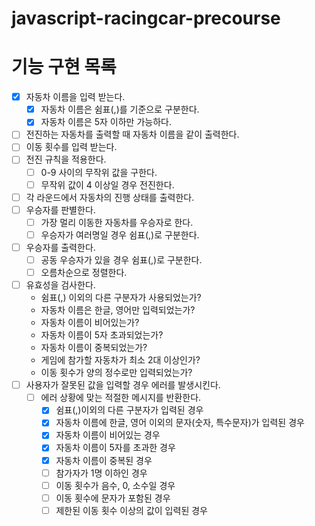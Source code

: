 # javascript-racingcar-precourse

# 기능 구현 목록

- [x] 자동차 이름을 입력 받는다.
  - [x] 자동차 이름은 쉼표(,)를 기준으로 구분한다.
  - [x] 자동차 이름은 5자 이하만 가능하다.
- [ ] 전진하는 자동차를 출력할 때 자동차 이름을 같이 출력한다.
- [ ] 이동 횟수를 입력 받는다.
- [ ] 전진 규칙을 적용한다.
  - [ ] 0-9 사이의 무작위 값을 구한다.
  - [ ] 무작위 값이 4 이상일 경우 전진한다.
- [ ] 각 라운드에서 자동차의 진행 상태를 출력한다.
- [ ] 우승자를 판별한다.
  - [ ] 가장 멀리 이동한 자동차를 우승자로 한다.
  - [ ] 우승자가 여러명일 경우 쉼표(,)로 구분한다.
- [ ] 우승자를 출력한다.
  - [ ] 공동 우승자가 있을 경우 쉼표(,)로 구분한다.
  - [ ] 오름차순으로 정렬한다.
- [ ] 유효성을 검사한다.
  - 쉼표(,) 이외의 다른 구분자가 사용되었는가?
  - 자동차 이름은 한글, 영어만 입력되었는가?
  - 자동차 이름이 비어있는가?
  - 자동차 이름이 5자 초과되었는가?
  - 자동차 이름이 중복되었는가?
  - 게임에 참가할 자동차가 최소 2대 이상인가?
  - 이동 횟수가 양의 정수로만 입력되었는가?
- [ ] 사용자가 잘못된 값을 입력할 경우 에러를 발생시킨다.
  - [ ] 에러 상황에 맞는 적절한 메시지를 반환한다.
    - [x] 쉼표(,)이외의 다른 구분자가 입력된 경우
    - [x] 자동차 이름에 한글, 영어 이외의 문자(숫자, 특수문자)가 입력된 경우
    - [x] 자동차 이름이 비어있는 경우
    - [x] 자동차 이름이 5자를 초과한 경우
    - [x] 자동차 이름이 중복된 경우
    - [ ] 참가자가 1명 이하인 경우
    - [ ] 이동 횟수가 음수, 0, 소수일 경우
    - [ ] 이동 횟수에 문자가 포함된 경우
    - [ ] 제한된 이동 횟수 이상의 값이 입력된 경우
